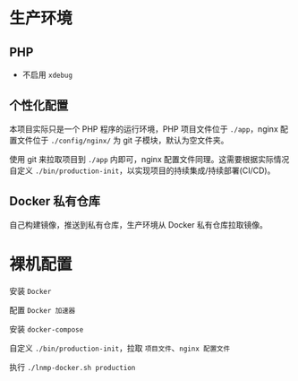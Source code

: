 # 生产环境

## PHP

* 不启用 `xdebug`

## 个性化配置

本项目实际只是一个 PHP 程序的运行环境，PHP 项目文件位于 `./app`，nginx 配置文件位于 `./config/nginx/` 为 git 子模块，默认为空文件夹。

使用 git 来拉取项目到 `./app` 内即可，nginx 配置文件同理。这需要根据实际情况自定义 `./bin/production-init`，以实现项目的持续集成/持续部署(CI/CD)。

## Docker 私有仓库

自己构建镜像，推送到私有仓库，生产环境从 Docker 私有仓库拉取镜像。

# 裸机配置

安装 `Docker`

配置 `Docker 加速器`

安装 `docker-compose`

自定义 `./bin/production-init`，拉取 `项目文件`、`nginx 配置文件`

执行 `./lnmp-docker.sh production`
